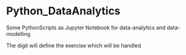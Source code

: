 # Python_DataAnalytics
Some PythonScripts as Jupyter Notebook for data-analytics and data-modelling

The digit will define the exercise which will be handled
